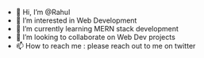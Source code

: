 - 👋 Hi, I’m @Rahul
- 👀 I’m interested in Web Development
- 🌱 I’m currently learning MERN stack development
- 💞️ I’m looking to collaborate on Web Dev projects
- 📫 How to reach me : please reach out to me on twitter

<!---
heyrmi/heyrmi is a ✨ special ✨ repository because its `README.md` (this file) appears on your GitHub profile.
You can click the Preview link to take a look at your changes.
--->
